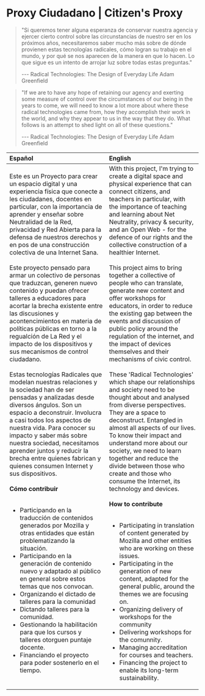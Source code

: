 # Proxy Ciudadano | Citizen's Proxy

>"Si queremos tener alguna esperanza de conservar nuestra agencia y ejercer cierto control sobre las circunstancias de nuestro ser en los próximos años, necesitaremos saber mucho más sobre de dónde provienen estas tecnologías radicales, cómo logran su trabajo en el mundo, y por qué se nos aparecen de la manera en que lo hacen. Lo que sigue es un intento de arrojar luz sobre todas estas preguntas."
>
> --- Radical Technologies: The Design of Everyday Life Adam Greenfield

>"If we are to have any hope of retaining our agency and exerting some measure of control over the circumstances of our being in the years to come, we will need to know a lot more about where these radical technologies came from, how they accomplish their work in the world, and why they appear to us in the way that they do. What follows is an attempt to shed light on all of these questions."
>
> --- Radical Technologies: The Design of Everyday Life Adam Greenfield


|Español|English|
|:-----|:----|
|Este es un Proyecto para crear un espacio digital y una experiencia física que conecte a les ciudadanes, docentes en particular, con la importancia de aprender y enseñar sobre Neutralidad de la Red, privacidad y Red Abierta para la defensa de nuestros derechos y en pos de una construcción colectiva de una Internet Sana. <br> <br>Este proyecto pensado para armar un colectivo de personas que traduzcan, generen nuevo contenido y puedan ofrecer talleres a educadores para acortar la brecha existente entre las discusiones y acontencimientos en materia de políticas públicas en torno a la regualción de La Red y el impacto de los dispositivos y sus mecanismos de control ciudadano. <br> <br>Estas tecnologías Radicales que modelan nuestras relaciones y la sociedad han de ser pensadas y analizadas desde diversos ángulos. Son un espacio a deconstruir. Involucra a casi todos los aspectos de nuestra vida. Para conocer su impacto y saber más sobre nuestra sociedad, necesitamos aprender juntos y reducir la brecha entre quienes fabrican y quienes consumen Internet y sus dispositivos. <br> <br> **Cómo contribuir** <br><br><ul><li>Participando en la traducción de contenidos generados por Mozilla y otras entidades que están problematizando la situación.</li><li>Participando en la generación de contenido nuevo y adaptado al público en general sobre estos temas que nos convocan.</li><li>Organizando el dictado de talleres para la comunidad</li><li>Dictando talleres para la comunidad.</li><li>Gestionando la habilitación para que los cursos y talleres otorguen puntaje docente.</li><li>Financiando el proyecto para poder sostenerlo en el tiempo.</li></ul> |With this project, I'm trying to create a digital space and physical experience that can connect citizens, and teachers in particular, with the importance of teaching and learning about Net Neutrality, privacy & security, and an Open Web - for the defence of our rights and the collective construction of a healthier Internet.<br><br>This project aims to bring together a collective of people who can translate, generate new content and offer workshops for educators, in order to reduce the existing gap between the events and discussion of public policy around the regulation of the internet, and the impact of devices themselves and their mechanisms of civic control. <br><br>These 'Radical Technologies' which shape our relationships and society need to be thought about and analysed from diverse perspectives. They are a space to deconstruct. Entangled in almost all aspects of our lives. To know their impact and understand more about our society, we need to learn together and reduce the divide between those who create and those who consume the Internet, its technology and devices.<br> <br> **How to contribute** <br><br><ul><li>Participating in translation of content generated by Mozilla and other entities who are working on these issues.</li><li>Participating in the generation of new content, adapted for the general public, around the themes we are focusing on.</li><li>Organizing delivery of workshops for the community</li><li>Delivering workshops for the comunnity.</li><li>Managing accreditation for courses and teachers.</li><li>Financing the project to enable its long-term sustainability.</li>|
